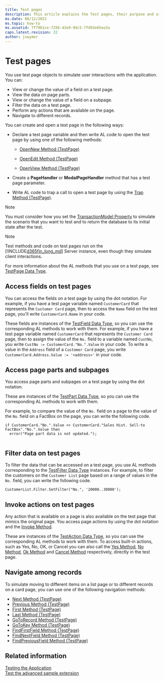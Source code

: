```yaml
---
title: Test pages
description: This article explains the Test pages, their purpose and use.
ms.date: 08/12/2022
ms.topic: how-to
ms.assetid: 7f7961ce-7256-43e9-9dc5-7fd93e65ee3a
caps.latest.revision: 32
author: jswymer
---
```


# Test pages

You use test page objects to simulate user interactions with the application. You can:  
  
- View or change the value of a field on a test page.  
- View the data on page parts.  
- View or change the value of a field on a subpage.  
- Filter the data on a test page.  
- Perform any actions that are available on the page.  
- Navigate to different records.  

You can create and open a test page in the following ways:  
  
- Declare a test page variable and then write AL code to open the test page by using one of the following methods:  
  
  - [OpenNew Method \(TestPage\)](methods-auto/testpage/testpage-opennew-method.md)  
  
  - [OpenEdit Method \(TestPage\)](methods-auto/testpage/testpage-openedit-method.md)  
  
  - [OpenView Method \(TestPage\)](methods-auto/testpage/testpage-openview-method.md)  
  
- Create a **PageHandler** or **ModalPageHandler** method that has a test page parameter. 
- Write AL code to trap a call to open a test page by using the [Trap Method \(TestPage\)](methods-auto/testpage/testpage-trap-method.md).  

> [!NOTE]
> You must consider how you set the [TransactionModel Property](./properties/devenv-properties.md) to simulate the scenario that you want to test and to return the database to its initial state after the test. 

> [!NOTE]  
> Test methods and code on test pages run on the [!INCLUDE[d365fin_long_md](includes/d365fin_long_md.md)] Server instance, even though they simulate client interactions.  
 
For more information about the AL methods that you use on a test page, see [TestPage Data Type](methods-auto/testpage/testpage-data-type.md).  

## Access fields on test pages

You can access the fields on a test page by using the dot notation. For example, if you have a test page variable named `CustomerCard` that represents the `Customer Card` page, then to access the `Name` field on the test page, you'll write `CustomerCard.Name` in your code.  
  
These fields are instances of the [TestField Data Type](methods-auto/testfield/testfield-data-type.md), so you can use the corresponding AL methods to work with them. For example, if you have a test page variable named `CustomerCard` that represents the `Customer Card` page, then to assign the value of the `No.` field to a variable named `CustNo`, you write `CustNo := CustomerCard."No.".Value` in your code. To write a value in the `Address` field of a `Customer Card` page, you write `CustomerCard.Address.Value := '<address>'` in your code.  
 
  
## Access page parts and subpages

You access page parts and subpages on a test page by using the dot notation. 
 
These are instances of the [TestPart Data Type](methods-auto/testpart/testpart-data-type.md), so you can use the corresponding AL methods to work with them.

For example, to compare the value of the `No.` field on a page to the value of the `No`. field on a FactBox on the page, you can write the following code.  

```AL
if CustomerCard."No.".Value <> CustomerCard."Sales Hist. Sell-to FactBox"."No.".Value then  
  error("Page part data is not updated.");  
  
```  

## Filter data on test pages

To filter the data that can be accessed on a test page, you use AL methods corresponding to the [TestFilter Data Type](methods-auto/testfilter/testfilter-data-type.md) instances. For example, to filter the customers on the `Customer List` page based on a range of values in the `No.` field, you can write the following code.  
  
```AL
CustomerList.Filter.SetFilter("No.", '20000..30000');  
```  
  
## Invoke actions on test pages

Any action that is available on a page is also available on the test page that mimics the original page. You access page actions by using the dot notation and the [Invoke Method](methods-auto/testaction/testaction-invoke-method.md). 

These are instances of the [TestAction Data Type](methods-auto/testaction/testaction-data-type.md), so you can use the corresponding AL methods to work with them. To access built-in actions, such as Yes, No, OK, or Cancel you can also call the [Yes Method](methods-auto/testpage/testpage-yes-method.md), [No Method](methods-auto/testpage/testpage-no-method.md), [Ok Method](methods-auto/testpage/testpage-ok-method.md) and [Cancel Method](methods-auto/testpage/testpage-ok-method.md) respectively, directly in the test page.
  
## Navigate among records

To simulate moving to different items on a list page or to different records on a card page, you can use one of the following navigation methods:  
  
- [Next Method \(TestPage\)](methods-auto/testpage/testpage-next-method.md)  
- [Previous Method \(TestPage\)](methods-auto/testpage/testpage-previous-method.md)  
- [First Method \(TestPage\)](methods-auto/testpage/testpage-first-method.md)  
- [Last Method \(TestPage\)](methods-auto/testpage/testpage-last-method.md)  
- [GoToRecord Method \(TestPage\)](methods-auto/testpage/testpage-gotorecord-method.md)  
- [GoToKey Method \(TestPage\)](methods-auto/testpage/testpage-gotokey-method.md)  
- [FindFirstField Method \(TestPage\)](methods-auto/testpage/testpage-findfirstfield-method.md)  
- [FindNextField Method \(TestPage\)](methods-auto/testpage/testpage-findnextfield-method.md)  
- [FindPreviousField Method \(TestPage\)](methods-auto/testpage/testpage-findpreviousfield-method.md)  
  
## Related information

[Testing the Application](devenv-testing-pages.md)  
[Test the advanced sample extension](devenv-extension-advanced-example-test.md)

